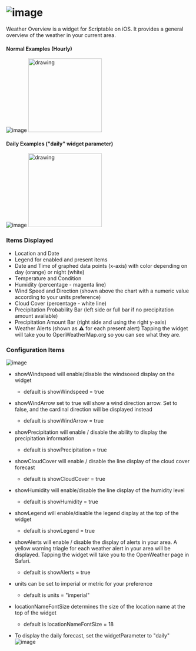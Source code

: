 # ![image](https://user-images.githubusercontent.com/50910610/130548611-ba07482a-f557-4fe6-9b6c-3cde56603625.png)

Weather Overview is a widget for Scriptable on iOS. It provides a general overview of the weather in your current area.


#### Normal Examples (Hourly)
  ![image](https://user-images.githubusercontent.com/50910610/130523342-a5e88a5e-28b6-4fee-a70f-036f8cd5c728.jpeg)
  <img src="https://i.imgur.com/yWAMcku.jpg" alt="drawing" width="200"/>
#### Daily Examples ("daily" widget parameter)
  ![image](https://user-images.githubusercontent.com/50910610/130523310-941f784a-9aa6-4d17-8e6a-a511d1f035d6.jpeg)
  <img src="https://i.imgur.com/r5CnQ4O.jpg" alt="drawing" width="200"/>
### Items Displayed
  * Location and Date
  * Legend for enabled and present items
  * Date and Time of graphed data points (x-axis) with color depending on day (orange) or night (white)
  * Temperature and Condition
  * Humidity (percentage - magenta line)
  * Wind Speed and Direction (shown above the chart with a numeric value according to your units preference)
  * Cloud Cover (percentage - white line)
  * Precipitation Probability Bar (left side or full bar if no precipitation amount available)
  * Precipitation Amount Bar (right side and using the right y-axis)
  * Weather Alerts (shown as ⚠️ for each present alert) Tapping the widget will take you to OpenWeatherMap.org so you can see what they are.

### Configuration Items
![image](https://user-images.githubusercontent.com/50910610/130572584-c17ecf06-87bd-484b-8b8c-7526a249daa1.png)

  * showWindspeed will enable/disable the windsoeed display on the widget
    * default is showWindspeed = true

  * showWindArrow set to true will show a wind direction arrow. Set to false, and the cardinal direction will be displayed instead
    * default is showWindArrow = true

  * showPrecipitation will enable / disable the ability to display the precipitation information
    * default is showPrecipitation = true

  * showCloudCover will enable / disable the line display of the cloud cover forecast
    * default is showCloudCover = true

  * showHumidity will enable/disable the line display of the humidity level
    * default is showHumidity = true

  * showLegend will enable/disable the legend display at the top of the widget
    * default is showLegend = true

  * showAlerts will enable / disable the display of alerts in your area. A yellow warning triagle for each weather alert in your area will be displayed. Tapping the widget will take you to the OpenWeather page in Safari. 
    * default is showAlerts = true

  * units can be set to imperial or metric for your preference
    * default is units = "imperial"

  * locationNameFontSize determines the size of the location name at the top of the widget
    * default is locationNameFontSize = 18

  * To display the daily forecast, set the widgetParameter to "daily"
    ![image](https://user-images.githubusercontent.com/50910610/130573735-6a749fa6-57d9-46c0-bdbc-496941188330.png)
